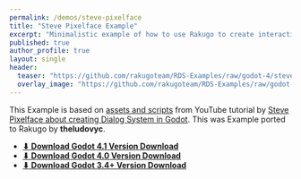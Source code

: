 ```yaml
---
permalink: /demos/steve-pixelface
title: "Steve Pixelface Example"
excerpt: "Minimalistic example of how to use Rakugo to create interactions with items."
published: true
author_profile: true
layout: single
header:
  teaser: "https://github.com/rakugoteam/RDS-Examples/raw/godot-4/stevepixelface_dialog_system/stevepixelface_dialog_system.png"
  overlay_image: "https://github.com/rakugoteam/RDS-Examples/raw/godot-4/stevepixelface_dialog_system/stevepixelface_dialog_system.png"
---
```


This Example is based on [assets and scripts](https://github.com/stevepixelface/dialog-system) from YouTube tutorial by
 [Steve Pixelface about creating Dialog System in Godot](https://www.youtube.com/watch?v=Ur9j3c5_of0).
This was Example ported to Rakugo by **theludovyc**.

- [**⬇ Download Godot 4.1 Version Download**](https://github.com/rakugoteam/Examples/releases/tag/steve-pixelface-2.2)
- [**⬇ Download Godot 4.0 Version Download**](https://github.com/rakugoteam/Examples/releases/tag/steve-pixelface-2.0)
- [**⬇ Download Godot 3.4+ Version Download**](https://github.com/rakugoteam/Examples/releases/tag/steve_pixelface-1.2)
